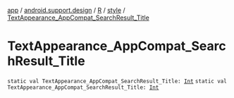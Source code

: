 [app](../../../index.md) / [android.support.design](../../index.md) / [R](../index.md) / [style](index.md) / [TextAppearance_AppCompat_SearchResult_Title](.)

# TextAppearance_AppCompat_SearchResult_Title

`static val TextAppearance_AppCompat_SearchResult_Title: `[`Int`](https://kotlinlang.org/api/latest/jvm/stdlib/kotlin/-int/index.html)
`static val TextAppearance_AppCompat_SearchResult_Title: `[`Int`](https://kotlinlang.org/api/latest/jvm/stdlib/kotlin/-int/index.html)